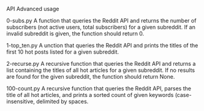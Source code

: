 API Advanced usage

0-subs.py
A function that queries the Reddit API and returns the number of subscribers (not active users, total subscribers) for a given subreddit. If an invalid subreddit is given, the function should return 0.

1-top_ten.py
A unction that queries the Reddit API and prints the titles of the first 10 hot posts listed for a given subreddit.

2-recurse.py
A recursive function that queries the Reddit API and returns a list containing the titles of all hot articles for a given subreddit. If no results are found for the given subreddit, the function should return None.

100-count.py
A recursive function that queries the Reddit API, parses the title of all hot articles, and prints a sorted count of given keywords (case-insensitive, delimited by spaces. 
